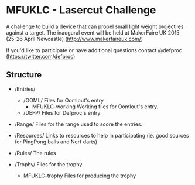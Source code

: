 # MFUKLC - Lasercut Challenge

A challenge to build a device that can propel small light weight projectiles against a target. The inaugural event will be held at MakerFaire UK 2015 (25-26 April Newcastle) (http://www.makerfaireuk.com/)
	
If you'd like to participate or have additional questions contact @defproc (https://twitter.com/defproc)
	
## Structure
	
* /Entries/
	* /OOML/	Files for Oomlout's entry
		*	MFUKLC-working	Working files for Oomlout's entry.
	* /DEFP/	Files for Defproc's entry

* /Range/	Files for the range used to score the entries.

* /Resources/	Links to resources to help in participating (ie. good sources for PingPong balls and Nerf darts)

* /Rules/	The rules

* /Trophy/	Files for the trophy
	*	MFUKLC-trophy	Files for producing the trophy